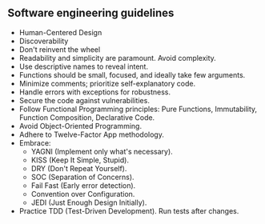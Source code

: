 ## Software engineering guidelines

- Human-Centered Design
- Discoverability
- Don't reinvent the wheel
- Readability and simplicity are paramount. Avoid complexity.
- Use descriptive names to reveal intent.
- Functions should be small, focused, and ideally take few arguments.
- Minimize comments; prioritize self-explanatory code.
- Handle errors with exceptions for robustness.
- Secure the code against vulnerabilities.
- Follow Functional Programming principles: Pure Functions, Immutability, Function Composition, Declarative Code.
- Avoid Object-Oriented Programming.
- Adhere to Twelve-Factor App methodology.
- Embrace:
  - YAGNI (Implement only what's necessary).
  - KISS (Keep It Simple, Stupid).
  - DRY (Don't Repeat Yourself).
  - SOC (Separation of Concerns).
  - Fail Fast (Early error detection).
  - Convention over Configuration.
  - JEDI (Just Enough Design Initially).
- Practice TDD (Test-Driven Development). Run tests after changes.
